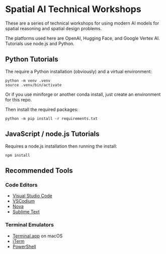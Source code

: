 # Spatial AI Technical Workshops

These are a series of technical workshops for using modern AI models
for spatial reasoning and spatial design problems.

The platforms used here are OpenAI, Hugging Face, and Google Vertex AI.
Tutorials use node.js and Python.


## Python Tutorials

The require a Python installation (obviously) and a virtual environment:

    python -m venv .venv
    source .venv/bin/activate

Or if you use miniforge or another conda install, just create an environment
for this repo.

Then install the required packages:

    python -m pip install -r requirements.txt


## JavaScript / node.js Tutorials

Requires a node.js installation then running the install:

    npm install


## Recommended Tools

### Code Editors

- [Visual Studio Code](https://code.visualstudio.com/)
- [VSCodium](https://vscodium.com/)
- [Nova](https://nova.app/)
- [Sublime Text](https://www.sublimetext.com/)

### Terminal Emulators

- [Terminal.app](https://support.apple.com/guide/terminal/welcome/mac) on macOS
- [iTerm](https://iterm2.com/)
- [PowerShell](https://learn.microsoft.com/en-us/powershell/)
